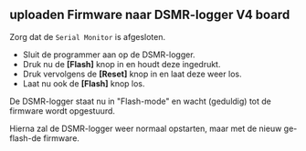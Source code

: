 ## uploaden Firmware naar DSMR-logger V4 board

Zorg dat de `Serial Monitor` is afgesloten.

- Sluit de programmer aan op de DSMR-logger. 
- Druk nu de **[Flash]** knop in en houdt deze ingedrukt. 
- Druk vervolgens de **[Reset]** knop in en laat deze weer los. 
- Laat nu ook de **[Flash]** knop los.

De DSMR-logger staat nu in "Flash-mode" en wacht (geduldig) tot de firmware wordt opgestuurd.

Hierna zal de DSMR-logger weer normaal opstarten, maar met de nieuw ge-flash-de firmware.


